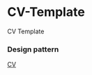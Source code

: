 # CV-Template
CV Template
### Design pattern
[CV](https://www.w3schools.com/w3css/tryw3css_templates_cv.htm)
